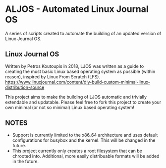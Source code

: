 # ALJOS - Automated Linux Journal OS
A series of scripts created to automate the building of an updated version of Linux Journal OS.

## Linux Journal OS
Written by Petros Koutoupis in 2018, LJOS was written as a guide to creating the most basic Linux based operating system as possible (within reason), inspired by Linux From Scratch (LFS). https://www.linuxjournal.com/content/diy-build-custom-minimal-linux-distribution-source

This project aims to make the building of LJOS automatic and trivially extendable and updatable.
Please feel free to fork this project to create your own minimal (or not so minimal) Linux based operating system!

## NOTES
- Support is currently limited to the x86_64 architecture and uses default configurations for busybox and the kernel. This will be changed in the future.
- This project currently only creates a root filesystem that can be chrooted into. Additional, more easily distribuable formats will be added in the future.
